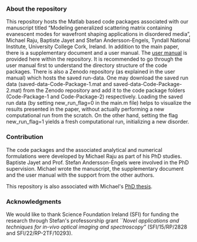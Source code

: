 ### About the repository
This repository hosts the Matlab based code packages associated with our manuscript titled “Modeling generalized scattering matrix containing evanescent modes for 
wavefront shaping applications in disordered media”, Michael Raju, Baptiste Jayet and Stefan Andersson-Engels, Tyndall National Institute, University College Cork, Ireland.
 In addition to the main paper, there is a supplementary 
document and a user manual. The [user manual](/User_manual.pdf)
 is provided here within the repository. It is recommended to go through the user manual first to understand the directory 
structure of the code packages. There is also a Zenodo repository (as explained in the user manual) which hosts the saved run-data. One may download the saved
run data (saved-data-Code-Package-1.mat and saved-data-Code-Package-2.mat) from 
the Zenodo repository and add it to the code package folders (Code-Package-1 and Code-Package-2) respectively. Loading the saved run data
(by setting new\_run\_flag=0 in the main.m file) 
helps to visualize the results presented in the paper, without actually performing a new computational run from the scratch. On the other hand, setting the flag 
new\_run\_flag=1 yields a fresh computational run, initializing a new disorder.  

### Contribution
The code packages and the associated analytical and numerical formulations were developed by Michael Raju as part of his PhD studies.
Baptiste Jayet and Prof. Stefan Andersson-Engels were involved in the PhD supervision. 
Michael wrote the manuscript, the supplementary document and the user manual with the support from the other authors. 

This repository is also associated with Michael's [PhD thesis](https://hdl.handle.net/10468/14107).

### Acknowledgments
We would like to thank Science Foundation Ireland (SFI) for funding the research through Stefan's professorship grant *``Novel applications and techniques for in-vivo
optical imaging and spectroscopy”* (SFI/15/RP/2828 and SFI/22/RP-2TF/10293).
